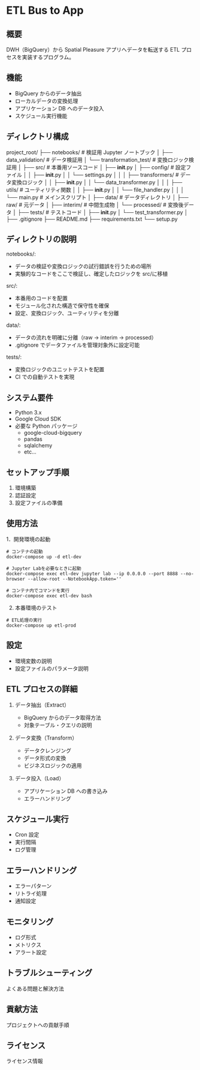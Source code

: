 # ETL Bus to App

## 概要

DWH（BigQuery）から Spatial Pleasure アプリへデータを転送する ETL プロセスを実装するプログラム。

## 機能

- BigQuery からのデータ抽出
- ローカルデータの変換処理
- アプリケーション DB へのデータ投入
- スケジュール実行機能

## ディレクトリ構成

project_root/
├── notebooks/ # 検証用 Jupyter ノートブック
│ ├── data_validation/ # データ検証用
│ └── transformation_test/ # 変換ロジック検証用
│
├── src/ # 本番用ソースコード
│ ├── **init**.py
│ ├── config/ # 設定ファイル
│ │ ├── **init**.py
│ │ └── settings.py
│ │
│ ├── transformers/ # データ変換ロジック
│ │ ├── **init**.py
│ │ └── data_transformer.py
│ │
│ ├── utils/ # ユーティリティ関数
│ │ ├── **init**.py
│ │ └── file_handler.py
│ │
│ └── main.py # メインスクリプト
│
├── data/ # データディレクトリ
│ ├── raw/ # 元データ
│ ├── interim/ # 中間生成物
│ └── processed/ # 変換後データ
│
├── tests/ # テストコード
│ ├── **init**.py
│ └── test_transformer.py
│
├── .gitignore
├── README.md
├── requirements.txt
└── setup.py

## ディレクトリの説明

notebooks/:

- データの検証や変換ロジックの試行錯誤を行うための場所
- 実験的なコードをここで検証し、確定したロジックを src/に移植

src/:

- 本番用のコードを配置
- モジュール化された構造で保守性を確保
- 設定、変換ロジック、ユーティリティを分離

data/:

- データの流れを明確に分離（raw → interim → processed）
- .gitignore でデータファイルを管理対象外に設定可能

tests/:

- 変換ロジックのユニットテストを配置
- CI での自動テストを実現

## システム要件

- Python 3.x
- Google Cloud SDK
- 必要な Python パッケージ
  - google-cloud-bigquery
  - pandas
  - sqlalchemy
  - etc...

## セットアップ手順

1. 環境構築
2. 認証設定
3. 設定ファイルの準備

## 使用方法

1．開発環境の起動
```
# コンテナの起動
docker-compose up -d etl-dev

# Jupyter Labを必要なときに起動
docker-compose exec etl-dev jupyter lab --ip 0.0.0.0 --port 8888 --no-browser --allow-root --NotebookApp.token=''

# コンテナ内でコマンドを実行
docker-compose exec etl-dev bash
```
2. 本番環境のテスト
```
# ETL処理の実行
docker-compose up etl-prod
```

## 設定

- 環境変数の説明
- 設定ファイルのパラメータ説明

## ETL プロセスの詳細

1. データ抽出（Extract）

   - BigQuery からのデータ取得方法
   - 対象テーブル・クエリの説明

2. データ変換（Transform）

   - データクレンジング
   - データ形式の変換
   - ビジネスロジックの適用

3. データ投入（Load）
   - アプリケーション DB への書き込み
   - エラーハンドリング

## スケジュール実行

- Cron 設定
- 実行間隔
- ログ管理

## エラーハンドリング

- エラーパターン
- リトライ処理
- 通知設定

## モニタリング

- ログ形式
- メトリクス
- アラート設定

## トラブルシューティング

よくある問題と解決方法

## 貢献方法

プロジェクトへの貢献手順

## ライセンス

ライセンス情報
